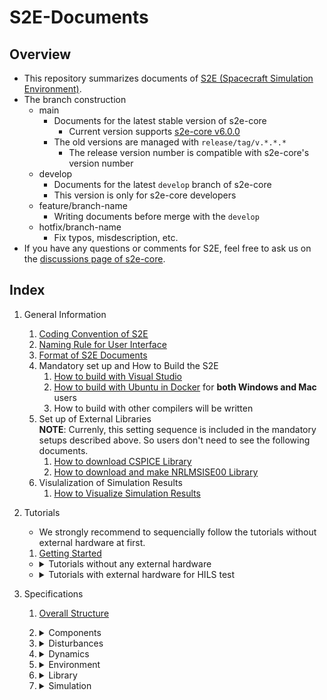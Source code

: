 # S2E-Documents
## Overview

- This repository summarizes documents of [S2E (Spacecraft Simulation Environment)](https://github.com/ut-issl/s2e-core/).
- The branch construction
  - main
    - Documents for the latest stable version of s2e-core
      - Current version supports [s2e-core v6.0.0](https://github.com/ut-issl/s2e-core/releases/tag/v6.0.0)
    - The old versions are managed with `release/tag/v.*.*.*`
      - The release version number is compatible with s2e-core's version number
  - develop
    - Documents for the latest `develop` branch of s2e-core
    - This version is only for s2e-core developers
  - feature/branch-name
    - Writing documents before merge with the `develop`
  - hotfix/branch-name
    - Fix typos, misdescription, etc.
- If you have any questions or comments for S2E, feel free to ask us on the [discussions page of s2e-core](https://github.com/ut-issl/s2e-core/discussions).

## Index

1. General Information
   1. [Coding Convention of S2E](./General/CodingConvention.md)
   1. [Naming Rule for User Interface](./General/NamingRuleForUserInterface.md)
   1. [Format of S2E Documents](./General/DocumentFormat.md)
   1. Mandatory set up and How to Build the S2E  
	   1. [How to build with Visual Studio](./General/HowToCompileWithVisualStudio.md)
	   1. [How to build with Ubuntu in Docker](./General/HowToCompileWithUbuntuInDocker.md) for **both Windows and Mac** users
	   1. How to build with other compilers will be written
   1. Set up of External Libraries  
      **NOTE**: Currenly, this setting sequence is included in the mandatory setups described above. So users don't need to see the following documents.
      1. [How to download CSPICE Library](./General/HowToDwnloadCSPCElibrary.md)
	   1. [How to download and make NRLMSISE00 Library](./General/HowToDownloadNRLMSISE00library.md)
   1. Visulalization of Simulation Results
      1. [How to Visualize Simulation Results](./General/HowToVisualizeSimulationResults.md)
     

1. Tutorials  
   - We strongly recommend to sequencially follow the tutorials without external hardware at first.
   1. [Getting Started](./Tutorials/GettingStarted.md)
   - <details><summary> Tutorials without any external hardware </summary>

     1. [How To Make New Simulation Scenario](./Tutorials/HowToMakeNewSimulationScenario.md)
     1. [How To Add Components](./Tutorials/HowToAddComponents.md)
     1. [How To Make New Components](./Tutorials/HowToMakeNewComponents.md)
     1. [How To Use Monte Carlo Simulation](./Tutorials/HowToUseMonteCarloSimulation.md)
     1. [How To Add Control Algorithms](./Tutorials/HowToAddControlAlgorithms.md)
     1. [How To Integrate C2A](./Tutorials/HowToIntegrateC2A.md)
     1. [How to simulate multiple satellites](./Tutorials/HowToSimulateMultipleSatellites.md)
     1. TBW

     </details>

   - <details><summary> Tutorials with external hardware for HILS test </summary>

     1. [How To Perform UART HILS Test](./Tutorials/HowToPerformUartHilsTest.md)
     1. [How To Perform I2C HILS Test](./Tutorials/HowToPerformI2cHilsTest.md)
     1. TBW

     </details>

1. Specifications
   1. [Overall Structure](./Specifications/OverallStructure/OverallStructure.md)

   1. <details><summary> Components </summary>
      
      - `components` directory manages source codes to emulate components mounted on spacecraft and ground stations.

      1. <details><summary> Base </summary>

         - `base` directory manages base classes which are inherited to make component classes.

         1. [Component](./Specifications/Component/Abstract/Spec_ComponentBase.md)
         1. GPIO Communication with OBC: TBW
         1. I2C Controller: TBW
         1. I2C Target Communication with OBC: TBW
         1. Interface GPIO Component: TBW
         1. Interface Tickable: TBW
         1. [Sensor](./Specifications/Component/Abstract/Spec_SensorBase.md)
         1. [UART Communication with OBC](./Specifications/Component/Abstract/Spec_ObcCommunicationBase.md)

         </details>

      1. <details><summary> Ports </summary>

         - `ports` directory manages source codes to emulate connection of components including communication and power ports.

         1. GPIO Port: TBW
         1. I2C Port: TBW
         1. [Power Port](./Specifications/Interface/Spec_PowerPort.md)
         1. UART Port: TBW
         1. HILS I2C Target Port
         1. HILS UART Port

         </details>

      1. <details><summary> Examples </summary>

         - `examples` directory manages example source codes to show how to make user defined components.
         - Please do not use these classes directory for your simulation analysis.

         1. Change structure: TBW
         1. I2C controller for HILS: TBW
         1. I2C target for HILS: TBW
         1. Serial communication HILS: TBW
         1. Serial communication OBC: TBW

         </details>

      1. <details><summary> Ideal </summary>

         - `ideal` directory manages source codes of idealized components which are used in initial analysis phase in research and satellite development.
         - Force Generator
         - Torque Generator

         </details>

      1. <details><summary> Real </summary>

         - `real` directory manages source codes to emulate well used components in a normal satellite mission.

         1. <details><summary> AOCS (Attitude and Orbit Control System) </summary>

            - `aocs` directory manages components like sensor and actuators for AOCS subsystem.

            1. GNSS Receiver: TBW
            1. GYRO Sensor: TBW
            1. Magnetometer: TBW
            1. Magnetorquer: TBW
            1. Reaction wheel: TBW
            1. [Reaction wheel jitter](./Specifications/Component/AOCS/Spec_RWJitter.md)
            1. [Star sensor](./Specifications/Component/AOCS/Spec_STT.md)
            1. Sun sensor: TBW

            </details>

         1. <details><summary> CDH (Command and Data Handling) </summary>

            - `cdh` directory manages components for CDH subsystem.

            1. OBC (On-board Computer): TBW
            1. OBC with C2A: TBW

            </details>

         1. <details><summary> Communication </summary>

            - `communication` directory manages components for communication of spacecraft and ground stations.

            1. Antenna: TBW
            1. GS calculator: TBW

            </details>

         1. <details><summary> Mission </summary>

            - `mission` directory manages mission specific components like science instruments of spacecraft.

            1. [Telescope](./Specifications/Component/Mission/Spec_Telescope_en.md) ([Japanese version](./Specifications/Component/Mission/Spec_Telescope_ja.md))

            </details>

         1. <details><summary> Power </summary>

            - `power` directory manages components for power subsystem.

            1. Battery: TBW
            1. CSV scenario interface: TBW
            1. [Power Control Unit](./Specifications/Component/Power/Spec_PCU.md)
            1. PCU Initial study: TBW
            1. Solar Array Panel: TBW

            </details>

         1. <details><summary> Propulsion </summary>

            - `propulsion` directory manages components for propulsion subsystem.

            1. [Simple Thruster](./Specifications/Component/Propulsion/Spec_SimpleThruster.md)

            </details>

         1. Thermal: No components now.

         </details>

      1. <details><summary> Products </summary>

         - `products` directory manages source codes to emulate specific products published in the world. The telemetry and command interfaces are also emulated based on ICDs.
         - Users can use them for a practical simulation for satellite development.
         - TBW

         </details>

      </details>

   1. <details><summary> Disturbances </summary>

      - `disturbances` directory manages source codes to calculate disturbances acting on spacecraft on orbit.

      1. Base files
         1. Acceleration disturbance
            - Base class for acceleration disturbances.
         1. Disturbance
            - Base class for all disturbance classes.
         1. Disturbances
            - The class to integrate all disturbances.
      1. [Geopotential](./Specifications/Disturbance/Spec_GeoPotential.md)
      1. [Third Body Gravity](./Specifications/Disturbance/Spec_ThirdBodyGravity.md)
      1. [Gravity Gradient Torque](./Specifications/Disturbance/Spec_GGTorque.md)
      1. [Magnetic Disturbance Torque](./Specifications/Disturbance/Spec_MagDisturbance.md)
      1. [Surface force](./Specifications/Disturbance/Spec_SurfaceForce.md)
         1. [Air Drag](./Specifications/Disturbance/Spec_SurfaceForce_AirDrag.md)
         1. [Solar Radiation Pressure](./Specifications/Disturbance/Spec_SurfaceForce_SolarRadiation.md)
      
      </details>

   1. <details><summary> Dynamics </summary>

      - `dynamics` directory manages source codes to calculate dynamics behavior of spacecraft.

      1. Attitude
         1. Overview of Attitude calculation: TBW
         1. [Attitude RK4](./Specifications/Dynamics/Spec_AttitudeDynamics.md)
         1. [Controlled Attitude](./Specifications/Dynamics/Spec_ControlledAttitude.md)
      1. Orbit
         1. [Overview of Orbit calculation](./Specifications/Dynamics/Spec_Orbit.md)
         1. [Kepler Orbit](./Specifications/Dynamics/Spec_KeplerOrbit.md)
         1. [RK4 Orbit Propagation](./Specifications/Dynamics/Spec_Rk4Orbit.md)
         1. [SGP4 Orbit Propagation with TLE](./Specifications/Dynamics/Spec_Sgp4.md)
         1. [Encke method](./Specifications/Dynamics/Spec_EnckeMethod.md)
         1. [Relative Orbit](./Specifications/Dynamics/Spec_RelativeOrbit.md)
      1. Thermal: not supported now.
      
      </details>

   1. <details><summary> Environment </summary>

      - `environment` directory manages source codes to calculate space environment simulation.

      1. Overview of Environment calculation
         - We divided space environment into two categories: `global` and `local`.
         - `global` directory manages space environment calculations which are shared with all spacecraft and ground stations in the simulation scenario.
           - e.g., planet position vector in the inertial frame.
         - `local` directory manages space environment calculations only for a spacecraft at its position and attitude.
           - e.g., planet position vector from the spacecraft in the spacecraft body frame.

      1. Global Environment
         1. [Global Environment](./Specifications/Environment/Spec_GlobalEnvironment.md)
         1. Celestial Information: TBW
         1. [Celestial Rotation](./Specifications/Environment/Spec_CelestialRotation.md)
         1. Clock Generator: TBW
         1. [GNSS Satellites](./Specifications/Environment/Spec_GnssSatellites_en.md), ([Japanese version](./Specifications/Environment/Spec_GnssSatellites_ja.md))
         1. [Hipparcos Catalogue](./Specifications/Environment/Spec_HipparcosCatalogue_en.md), ([Japanese version](./Specifications/Environment/Spec_HipparcosCatalogue_ja.md))
         1. Physical Constants: TBW
         1. Simulation Time: TBW

      1. Local Environment
         1. [Local Environment](./Specifications/Environment/Spec_LocalEnvironment.md)
         1. [Local Celestial Information](./Specifications/Environment/Spec_LocalCelestialInformation.md)
         1. [Atmosphere](./Specifications/Environment/Spec_Atmosphere.md)
         1. [Geomagnetic field](./Specifications/Environment/Spec_GeomagneticField)
         1. [Solar Radiation Pressure Environment](./Specifications/Environment/Spec_SRPEnvironment.md)

      </details>

   1. <details><summary> Library </summary>

      1. External
         - External library related source codes.
         1. IGRF (International Geomagnetic Reference Field): TBW
         1. inih: TBW
         1. nrlmsise00: TBW
         1. sgp4: TBW

      1. Geodesy
         1. Geodetic Position: TBW

      1. Communication
         1. COM port interface: TBW

      1. <details><summary> math </summary>

         1. MatVec (Matrix and Vector) : TBW
         1. Matrix: TBW
         1. ODE (Ordinaly Differential Equation): TBW
         1. Quaternion: TBW
         1. Vector: TBW
         1. s2e_math: TBW

         </details>

      1. Initialize
         1. Initialize file access: TBW

      1. Logger
         1. Loggable: TBW
         1. Log Utility: TBW
         1. Logger: TBW

      1. optics
         1. Gaussian Beam Base: TBW

      1. Orbit
         1. Kepler Orbit: TBW
         1. Orbital Elements: TBW
         1. Relative Orbit Models: TBW

      1. Randomization
         1. Global randomization: TBW
         1. Normal randomization: TBW
         1. Minimal standard linear congruential generator
         1. Minimal standard linear congruential generator with shuffle
         1. Random walk

      1. utilities
         1. Macros: TBW
         1. Endian: TBW
         1. SLIP: TBW
         1. Quantization: TBW
         1. Ring Buffer: TBW
      
      </details>

   1. <details><summary> Simulation </summary>

      - `simulation` directory manages source codes to define simulation scenario.

      1. Case: TBW

      1. HILS: TBW
         1. HILS port manager: TBW

      1. Ground Station: TBW

      1. Multiple Spacecraft: TBW
         1. Inter Spacecraft Communication: TBW
         1. Relative Information: TBW

      1. [Monte Carlo Simulation](./Specifications/Simulation/Spec_MonteCarloSimulation.md)

      1. Spacecraft: TBW
         1. Installed Components: TBW
         1. Spacecraft: TBW
         1. Structure: TBW
      
      </details>
